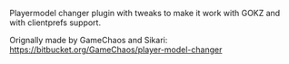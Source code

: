 Playermodel changer plugin with tweaks to make it work with GOKZ and with clientprefs support.

Orignally made by GameChaos and Sikari: https://bitbucket.org/GameChaos/player-model-changer